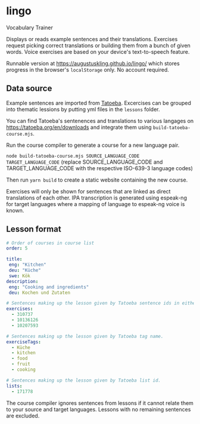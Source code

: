 # lingo
Vocabulary Trainer

Displays or reads example sentences and their translations. Exercises request picking correct translations or building them from a bunch of given words. Voice exercises are based on your device's text-to-speech feature.

Runnable version at https://augustuskling.github.io/lingo/ which stores progress in the browser's `localStorage` only. No account required.

## Data source
Example sentences are imported from [Tatoeba](https://tatoeba.org/). Excercises can be grouped into thematic lessions by putting yml files in the `lessons` folder.

You can find Tatoeba's sentenences and translations to various langages on https://tatoeba.org/en/downloads and integrate them using `build-tatoeba-course.mjs`.

Run the course compiler to generate a course for a new language pair.

`node build-tatoeba-course.mjs SOURCE_LANGUAGE_CODE TARGET_LANGUAGE_CODE` (replace SOURCE_LANGUAGE_CODE and TARGET_LANGUAGE_CODE with the respective ISO-639-3 language codes)

Then run `yarn build` to create a static website containing the new course.

Exercises will only be shown for sentences that are linked as direct translations of each other. IPA transcription is generated using espeak-ng for target languages where a mapping of language to espeak-ng voice is known.

## Lesson format
```yml
# Order of courses in course list
order: 5

title:
 eng: "Kitchen"
 deu: "Küche"
 swe: Kök
description:
 eng: "Cooking and ingredients"
 deu: Kochen und Zutaten

# Sentences making up the lesson given by Tatoeba sentence ids in either source language, target language or English.
exercises:
  - 310737
  - 10136126
  - 10207593

# Sentences making up the lesson given by Tatoeba tag name.
exerciseTags:
  - Küche
  - kitchen
  - food
  - fruit
  - cooking

# Sentences making up the lesson given by Tatoeba list id.
lists:
  - 171778
```

The course compiler ignores sentences from lessons if it cannot relate them to your source and target languages. Lessons with no remaining sentences are excluded.
